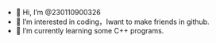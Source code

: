 - 👋 Hi, I’m @230110900326
- 👀 I’m interested in coding，Iwant to make friends in github.
- 🌱 I’m currently learning some C++ programs.
<!---
230110900326/230110900326 is a ✨ special ✨ repository because its `README.md` (this file) appears on your GitHub profile.
You can click the Preview link to take a look at your changes.
--->
